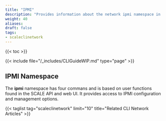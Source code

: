 ```yaml
---
title: "IPMI"
description: "Provides information about the network ipmi namespace in the TrueNAS CLI. Includes command syntax and common commands."
weight: 40
aliases:
draft: false
tags:
- scaleclinetwork
---
```


{{< toc >}}

{{< include file="/_includes/CLIGuideWIP.md" type="page" >}}

## IPMI Namespace

The **ipmi** namespace has four commans and is based on user functions found in the SCALE API and web UI. It provides access to IPMI configuration and management options. 































{{< taglist tag="scaleclinetwork" limit="10" title="Related CLI Network Articles" >}}